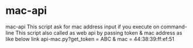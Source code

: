 # mac-api
mac-api
This script ask for mac address input if you execute on command-line
This script also called as web api by passing token & mac address as like below link
api-mac.py?get_token = ABC & mac = 44:38:39:ff:ef:51
